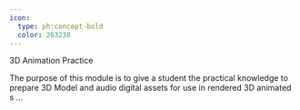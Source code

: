 ```yaml
---
icon:
  type: ph:concept-bold
  color: 263238
---
```

3D Animation Practice

The purpose of this module is to give a student the practical knowledge to prepare 3D Model and audio digital assets for use in rendered 3D animated s ... 
